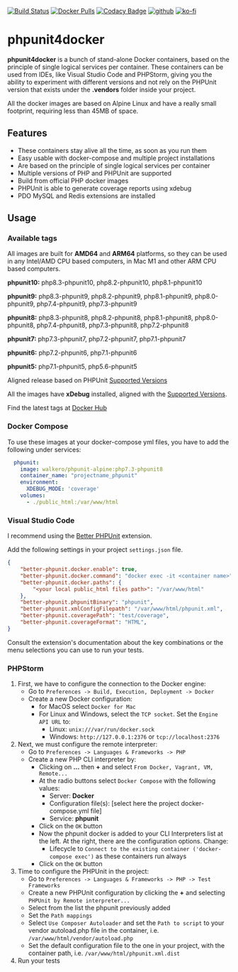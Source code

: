 [![Build Status](https://drone-gh.intercube.gr/api/badges/walkero-gr/phpunit4docker/status.svg)](https://drone-gh.intercube.gr/walkero-gr/phpunit4docker)
[![Docker Pulls](https://img.shields.io/docker/pulls/walkero/phpunit-alpine?color=brightgreen)](https://hub.docker.com/r/walkero/phpunit-alpine)
[![Codacy Badge](https://app.codacy.com/project/badge/Grade/db9d7c92f8694ecda2f1cd314fd03969)](https://www.codacy.com/gh/walkero-gr/phpunit4docker/dashboard?utm_source=github.com&utm_medium=referral&utm_content=walkero-gr/phpunit4docker&utm_campaign=Badge_Grade)
[![github](https://img.shields.io/badge/Repo%20on%20GitHub-100000?style=flat&logo=github&logoColor=white)](https://github.com/walkero-gr/phpunit4docker)
[![ko-fi](https://img.shields.io/badge/Buy%20me%20a%20Ko--fi-F16061?style=flat&logo=ko-fi&logoColor=white)](https://ko-fi.com/walkero)

# phpunit4docker

**phpunit4docker** is a bunch of stand-alone Docker containers, based on the principle of single logical services per container. These containers can be used from IDEs, like Visual Studio Code and PHPStorm, giving you the ability to experiment with different versions and not rely on the PHPUnit version that exists under the **.vendors** folder inside your project.

All the docker images are based on Alpine Linux and have a really small footprint, requiring less than 45MB of space.

## Features

- These containers stay alive all the time, as soon as you run them
- Easy usable with docker-compose and multiple project installations
- Are based on the principle of single logical services per container
- Multiple versions of PHP and PHPUnit are supported
- Build from official PHP docker images
- PHPUnit is able to generate coverage reports using xdebug
- PDO MySQL and Redis extensions are installed

## Usage

### Available tags

All images are built for **AMD64** and **ARM64** platforms, so they can be used in any Intel/AMD CPU based computers, in Mac M1 and other ARM CPU based computers.

**phpunit10:** php8.3-phpunit10, php8.2-phpunit10, php8.1-phpunit10

**phpunit9:** php8.3-phpunit9, php8.2-phpunit9, php8.1-phpunit9, php8.0-phpunit9, php7.4-phpunit9, php7.3-phpunit9

**phpunit8:** php8.3-phpunit8, php8.2-phpunit8, php8.1-phpunit8, php8.0-phpunit8, php7.4-phpunit8, php7.3-phpunit8, php7.2-phpunit8

**phpunit7:** php7.3-phpunit7, php7.2-phpunit7, php7.1-phpunit7

**phpunit6:** php7.2-phpunit6, php7.1-phpunit6

**phpunit5:** php7.1-phpunit5, php5.6-phpunit5

Aligned release based on PHPUnit [Supported Versions](https://phpunit.de/supported-versions.html)

All the images have **xDebug** installed, aligned with the [Supported Versions](https://xdebug.org/docs/compat).

Find the latest tags at [Docker Hub](https://hub.docker.com/r/walkero/phpunit-alpine/tags)

### Docker Compose

To use these images at your docker-compose yml files, you have to add the following under services:

```yaml
  phpunit:
    image: walkero/phpunit-alpine:php7.3-phpunit8
    container_name: "projectname_phpunit"
    environment:
      XDEBUG_MODE: 'coverage'
    volumes:
      - ./public_html:/var/www/html
```

### Visual Studio Code

I recommend using the [Better PHPUnit](https://github.com/calebporzio/better-phpunit) extension.

Add the following settings in your project `settings.json` file.

```json
{
    "better-phpunit.docker.enable": true,
    "better-phpunit.docker.command": "docker exec -it <container name>",
    "better-phpunit.docker.paths": {
        "<your local public_html files path>": "/var/www/html"
    },
    "better-phpunit.phpunitBinary": "phpunit",
    "better-phpunit.xmlConfigFilepath": "/var/www/html/phpunit.xml",
    "better-phpunit.coveragePath": "test/coverage",
    "better-phpunit.coverageFormat": "HTML",
}
```

Consult the extension's documentation about the key combinations or the menu selections you can use to run your tests.

### PHPStorm

1.  First, we have to configure the connection to the Docker engine:
    - Go to `Preferences -> Build, Execution, Deployment -> Docker`
    - Create a new Docker configuration:
        - for MacOS select `Docker for Mac`
        - For Linux and Windows, select the `TCP socket`. Set the `Engine API URL` to:
            - Linux: `unix:///var/run/docker.sock`
            - Windows: `http://127.0.0.1:2376` or `tcp://localhost:2376`
2.  Next, we must configure the remote interpreter:
    - Go to `Preferences -> Languages & Frameworks -> PHP`
    - Create a new PHP CLI interpreter by:
        - Clicking on **...** then **+** and select `From Docker, Vagrant, VM, Remote...`
        - At the radio buttons select `Docker Compose` with the following values:
            - Server: **Docker**
            - Configuration file(s): [select here the project docker-compose.yml file]
            - Service: **phpunit**
        - Click on the `OK` button
        - Now the phpunit docker is added to your CLI Interpreters list at the left. At the right, there are the configuration options. Change:
            - Lifecycle to `Connect to the existing container ('docker-compose exec')` as these containers run always
        - Click on the `OK` button
3.  Time to configure the PHPUnit in the project:
    - Go to `Preferences -> Languages & Frameworks -> PHP -> Test Frameworks`
    - Create a new PHPUnit configuration by clicking the **+** and selecting `PHPUnit by Remote interpreter...`
    - Select from the list the phpunit previously added
    - Set the `Path mappings`
    - Select `Use Composer Autoloader` and set the `Path to script` to your vendor autoload.php file in the container, i.e. `/var/www/html/vendor/autoload.php`
    - Set the default configuration file to the one in your project, with the container path, i.e. `/var/www/html/phpunit.xml.dist`
4.  Run your tests
